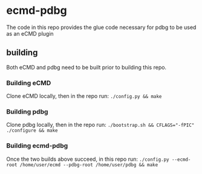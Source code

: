 # ecmd-pdbg
The code in this repo provides the glue code necessary for pdbg
to be used as an eCMD plugin

## building
Both eCMD and pdbg need to be built prior to building this repo.

### Building eCMD
Clone eCMD locally, then in the repo run:
`./config.py && make`

### Building pdbg
Clone pdbg locally, then in the repo run:
`./bootstrap.sh && CFLAGS="-fPIC" ./configure && make`

### Building ecmd-pdbg
Once the two builds above succeed, in this repo run:
`./config.py --ecmd-root /home/user/ecmd --pdbg-root /home/user/pdbg && make`
